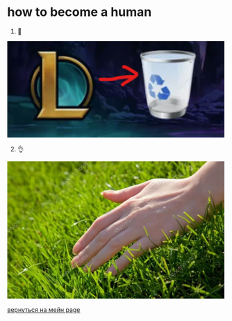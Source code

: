 # how to become a human

1. 🙌

<img src="assets/evolution_manual/step_1.png" alt="drawing" width="500">

2. 👌

<img src="assets/evolution_manual/step_2.png" alt="drawing" width="500">

[вернуться на мейн page](START_PAGE.md)
